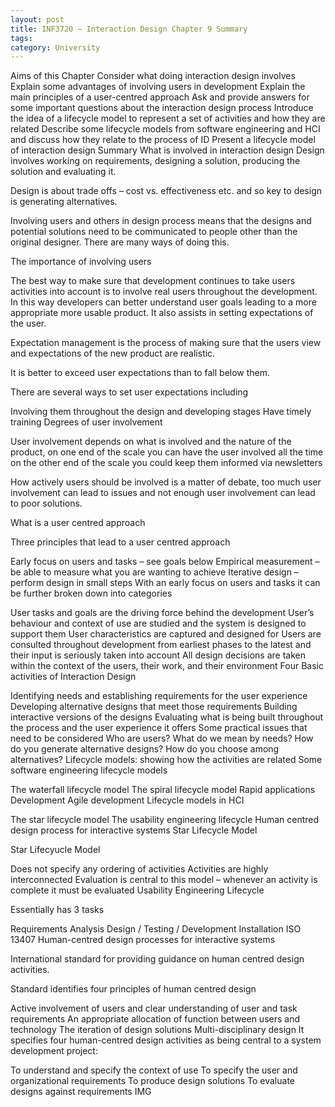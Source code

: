 ```yaml
---
layout: post
title: INF3720 – Interaction Design Chapter 9 Summary
tags: 
category: University
---
```

Aims of this Chapter
Consider what doing interaction design involves
Explain some advantages of involving users in development
Explain the main principles of a user-centred approach
Ask and provide answers for some important questions about the interaction design process
Introduce the idea of a lifecycle model to represent a set of activities and how they are related
Describe some lifecycle models from software engineering and HCI and discuss how they relate to the process of ID
Present a lifecycle model of interaction design
Summary
What is involved in interaction design
Design involves working on requirements, designing a solution, producing the solution and evaluating it.

Design is about trade offs – cost vs. effectiveness etc. and so key to design is generating alternatives.

Involving users and others in design process means that the designs and potential solutions need to be communicated to people other than the original designer. There are many ways of doing this.

The importance of involving users

The best way to make sure that development continues to take users activities into account is to involve real users throughout the development. In this way developers can better understand user goals leading to a more appropriate more usable product. It also assists in setting expectations of the user.

Expectation management is the process of making sure that the users view and expectations of the new product are realistic.

It is better to exceed user expectations than to fall below them.

There are several ways to set user expectations including

Involving them throughout the design and developing stages
Have timely training
Degrees of user involvement

User involvement depends on what is involved and the nature of the product, on one end of the scale you can have the user involved all the time on the other end of the scale you could keep them informed via newsletters

How actively users should be involved is a matter of debate, too much user involvement can lead to issues and not enough user involvement can lead to poor solutions.

What is a user centred approach

Three principles that lead to a user centred approach

Early focus on users and tasks – see goals below
Empirical measurement – be able to measure what you are wanting to achieve
Iterative design – perform design in small steps
With an early focus on users and tasks it can be further broken down into categories

User tasks and goals are the driving force behind the development
User’s behaviour and context of use are studied and the system is designed to support them
User characteristics are captured and designed for
Users are consulted throughout development from earliest phases to the latest and their input is seriously taken into account
All design decisions are taken within the context of the users, their work, and their environment
Four Basic activities of Interaction Design

Identifying needs and establishing requirements for the user experience
Developing alternative designs that meet those requirements
Building interactive versions of the designs
Evaluating what is being built throughout the process and the user experience it offers
Some practical issues that need to be considered
Who are users?
What do we mean by needs?
How do you generate alternative designs?
How do you choose among alternatives?
Lifecycle models: showing how the activities are related
Some software engineering lifecycle models

The waterfall lifecycle model
The spiral lifecycle model
Rapid applications Development
Agile development
Lifecycle models in HCI

The star lifecycle model
The usability engineering lifecycle
Human centred design process for interactive systems
Star Lifecycle Model

 

Star Lifecyucle Model

 

Does not specify any ordering of activities
Activities are highly interconnected
Evaluation is central to this model – whenever an activity is complete it must be evaluated
Usability Engineering Lifecycle

Essentially has 3 tasks

Requirements Analysis
Design / Testing / Development
Installation
ISO 13407 Human-centred design processes for interactive systems

International standard for providing guidance on human centred design activities.

Standard identifies four principles of human centred design

Active involvement of users and clear understanding of user and task requirements
An appropriate allocation of function between users and technology
The iteration of design solutions
Multi-disciplinary design
It specifies four human-centred design activities as being central to a system development project:

To understand and specify the context of use
To specify the user and organizational requirements
To produce design solutions
To evaluate designs against requirements
IMG